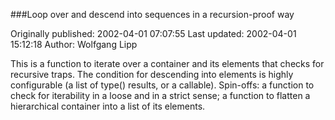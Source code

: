 ###Loop over and descend into sequences in a recursion-proof way

Originally published: 2002-04-01 07:07:55
Last updated: 2002-04-01 15:12:18
Author: Wolfgang Lipp

This is a function to iterate over a container and its elements that checks for recursive traps. The condition for descending into elements is highly configurable (a list of type() results, or a callable). Spin-offs: a function to check for iterability in a loose and in a strict sense; a function to flatten a hierarchical container into a list of its elements.